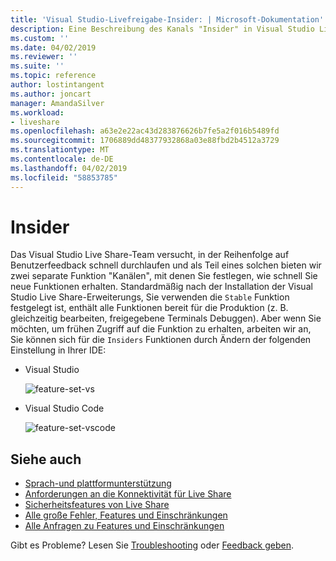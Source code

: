 ```yaml
---
title: 'Visual Studio-Livefreigabe-Insider: | Microsoft-Dokumentation'
description: Eine Beschreibung des Kanals "Insider" in Visual Studio Live Share.
ms.custom: ''
ms.date: 04/02/2019
ms.reviewer: ''
ms.suite: ''
ms.topic: reference
author: lostintangent
ms.author: joncart
manager: AmandaSilver
ms.workload:
- liveshare
ms.openlocfilehash: a63e2e22ac43d283876626b7fe5a2f016b5489fd
ms.sourcegitcommit: 1706889dd48377932868a03e88fbd2b4512a3729
ms.translationtype: MT
ms.contentlocale: de-DE
ms.lasthandoff: 04/02/2019
ms.locfileid: "58853785"
---
```

<!--
Copyright © Microsoft Corporation
All rights reserved.
Creative Commons Attribution 4.0 License (International): https://creativecommons.org/licenses/by/4.0/legalcode
-->

# <a name="insiders"></a>Insider

Das Visual Studio Live Share-Team versucht, in der Reihenfolge auf Benutzerfeedback schnell durchlaufen und als Teil eines solchen bieten wir zwei separate Funktion "Kanälen", mit denen Sie festlegen, wie schnell Sie neue Funktionen erhalten. Standardmäßig nach der Installation der Visual Studio Live Share-Erweiterungs, Sie verwenden die `Stable` Funktion festgelegt ist, enthält alle Funktionen bereit für die Produktion (z. B. gleichzeitig bearbeiten, freigegebene Terminals Debuggen). Aber wenn Sie möchten, um frühen Zugriff auf die Funktion zu erhalten, arbeiten wir an, Sie können sich für die `Insiders` Funktionen durch Ändern der folgenden Einstellung in Ihrer IDE:

* Visual Studio

    ![feature-set-vs](../media/feature-set-vs.png)

* Visual Studio Code 

    ![feature-set-vscode](../media/feature-set-vscode.png)

## <a name="see-also"></a>Siehe auch

- [Sprach-und plattformunterstützung](platform-support.md)
- [Anforderungen an die Konnektivität für Live Share](connectivity.md)
- [Sicherheitsfeatures von Live Share](security.md)
- [Alle große Fehler, Features und Einschränkungen](https://aka.ms/vsls-issues)
- [Alle Anfragen zu Features und Einschränkungen](https://aka.ms/vsls-feature-requests)

Gibt es Probleme? Lesen Sie [Troubleshooting](../troubleshooting.md) oder [Feedback geben](../support.md).
